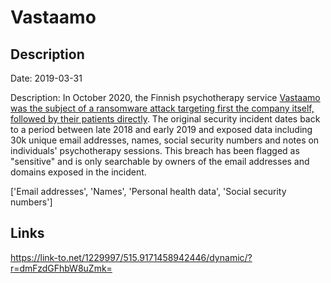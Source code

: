 # Vastaamo

## Description

Date: 2019-03-31

Description:
In October 2020, the Finnish psychotherapy service <a href="https://www.wired.com/story/vastaamo-psychotherapy-patients-hack-data-breach/" target="_blank" rel="noopener">Vastaamo was the subject of a ransomware attack targeting first the company itself, followed by their patients directly</a>. The original security incident dates back to a period between late 2018 and early 2019 and exposed data including 30k unique email addresses, names, social security numbers and notes on individuals' psychotherapy sessions. This breach has been flagged as &quot;sensitive&quot; and is only searchable by owners of the email addresses and domains exposed in the incident.


['Email addresses', 'Names', 'Personal health data', 'Social security numbers']

## Links

https://link-to.net/1229997/515.9171458942446/dynamic/?r=dmFzdGFhbW8uZmk=